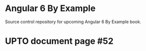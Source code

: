 # Angular 6 By Example
Source control repository for upcoming Angular 6 By Example book.

# UPTO document page #52
